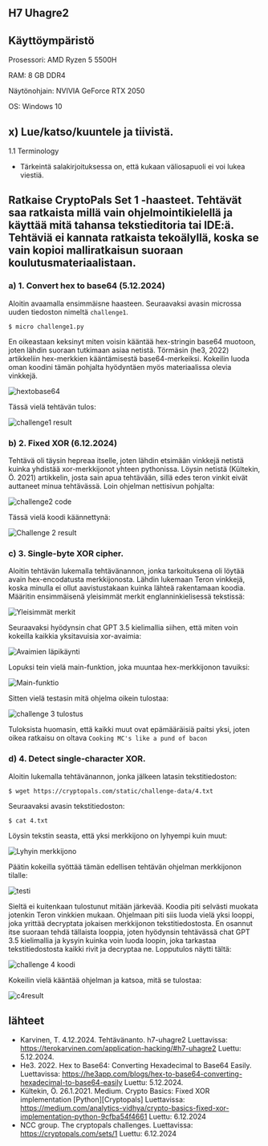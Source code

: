 ## H7 Uhagre2

## Käyttöympäristö

Prosessori: AMD Ryzen 5 5500H

RAM: 8 GB DDR4

Näytönohjain: NVIVIA GeForce RTX 2050

OS: Windows 10

## x) Lue/katso/kuuntele ja tiivistä. 

1.1 Terminology 
-  Tärkeintä salakirjoituksessa on, että kukaan väliosapuoli ei voi lukea viestiä. 

## Ratkaise CryptoPals Set 1 -haasteet. Tehtävät saa ratkaista millä vain ohjelmointikielellä ja käyttää mitä tahansa tekstieditoria tai IDE:ä. Tehtäviä ei kannata ratkaista tekoälyllä, koska se vain kopioi malliratkaisun suoraan koulutusmateriaalistaan. 

### a) 1. Convert hex to base64 (5.12.2024)

Aloitin avaamalla ensimmäisne haasteen. Seuraavaksi avasin microssa uuden tiedoston nimeltä `challenge1`.

    $ micro challenge1.py

En oikeastaan keksinyt miten voisin kääntää hex-stringin base64 muotoon, joten lähdin suoraan tutkimaan asiaa netistä. Törmäsin (he3, 2022) artikkeliin hex-merkkien kääntämisestä base64-merkeiksi. Kokeilin luoda oman koodini tämän pohjalta hyödyntäen myös materiaalissa olevia vinkkejä. 

![hextobase64](Kuvat/hextobase.png)

Tässä vielä tehtävän tulos: 

![challenge1 result](Kuvat/c1result.png)

### b) 2. Fixed XOR (6.12.2024)

Tehtävä oli täysin hepreaa itselle, joten lähdin etsimään vinkkejä netistä kuinka yhdistää xor-merkkijonot yhteen pythonissa. Löysin netistä (Kültekin, Ö. 2021) artikkelin, josta sain apua tehtävään, sillä edes teron vinkit eivät auttaneet minua tehtävässä. Loin ohjelman nettisivun pohjalta: 

![challenge2 code](Kuvat/challenge2.png)

Tässä vielä koodi käännettynä: 

![Challenge 2 result](Kuvat/c2result.png)

### c) 3. Single-byte XOR cipher. 

Aloitin tehtävän lukemalla tehtävänannon, jonka tarkoituksena oli löytää avain hex-encodatusta merkkijonosta. Lähdin lukemaan Teron vinkkejä, koska minulla ei ollut aavistustakaan kuinka lähteä rakentamaan koodia. Määritin ensimmäisenä yleisimmät merkit englanninkielisessä tekstissä: 

![Yleisimmät merkit](Kuvat/yleisimmät.png)

Seuraavaksi hyödynsin chat GPT 3.5 kielimallia siihen, että miten voin kokeilla kaikkia yksitavuisia xor-avaimia: 

![Avaimien läpikäynti](Kuvat/läpikäynti.png)

Lopuksi tein vielä main-funktion, joka muuntaa hex-merkkijonon tavuiksi: 

![Main-funktio](Kuvat/mainfunction.png)

Sitten vielä testasin mitä ohjelma oikein tulostaa: 

![challenge 3 tulostus](Kuvat/tulos.png)

Tuloksista huomasin, että kaikki muut ovat epämääräisiä paitsi yksi, joten oikea ratkaisu on oltava `Cooking MC's like a pund of bacon`

### d) 4. Detect single-character XOR. 

Aloitin lukemalla tehtävänannon, jonka jälkeen latasin tekstitiedoston: 

    $ wget https://cryptopals.com/static/challenge-data/4.txt 

Seuraavaksi avasin tekstitiedoston: 

    $ cat 4.txt

Löysin tekstin seasta, että yksi merkkijono on lyhyempi kuin muut: 

![Lyhyin merkkijono](Kuvat/eripituus.png)

Päätin kokeilla syöttää tämän edellisen tehtävän ohjelman merkkijonon tilalle: 

![testi](Kuvat/testi.png)

Sieltä ei kuitenkaan tulostunut mitään järkevää. Koodia piti selvästi muokata jotenkin Teron vinkkien mukaan. Ohjelmaan piti siis luoda vielä yksi looppi, joka yrittää decryptata jokaisen merkkijonon tekstitiedostosta. En osannut itse suoraan tehdä tällaista looppia, joten hyödynsin tehtävässä chat GPT 3.5 kielimallia ja kysyin kuinka voin luoda loopin, joka tarkastaa tekstitiedostosta kaikki rivit ja decryptaa ne. Lopputulos näytti tältä: 

![challenge 4 koodi](Kuvat/c4code.png)

Kokeilin vielä kääntää ohjelman ja katsoa, mitä se tulostaa: 

![c4result](Kuvat/c4result.png)

## lähteet

- Karvinen, T. 4.12.2024. Tehtävänanto. h7-uhagre2 Luettavissa: https://terokarvinen.com/application-hacking/#h7-uhagre2 Luettu: 5.12.2024.
- He3. 2022. Hex to Base64: Converting Hexadecimal to Base64 Easily. Luettavissa: https://he3app.com/blogs/hex-to-base64-converting-hexadecimal-to-base64-easily Luettu: 5.12.2024.
- Kültekin, Ö. 26.1.2021. Medium. Crypto Basics: Fixed XOR implementation [Python][Cryptopals] Luettavissa:  https://medium.com/analytics-vidhya/crypto-basics-fixed-xor-implementation-python-9cfba54f4661 Luettu: 6.12.2024
- NCC group. The cryptopals challenges. Luettavissa: https://cryptopals.com/sets/1 Luettu: 6.12.2024


